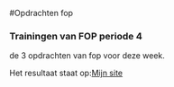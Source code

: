 #Opdrachten fop
### Trainingen van FOP periode 4
de 3 opdrachten van fop voor deze week.

Het resultaat staat op:[Mijn site](http://http://19940.hosts.ma-cloud.nl/bewijzenmap/periode4/FOP/flexbox//)